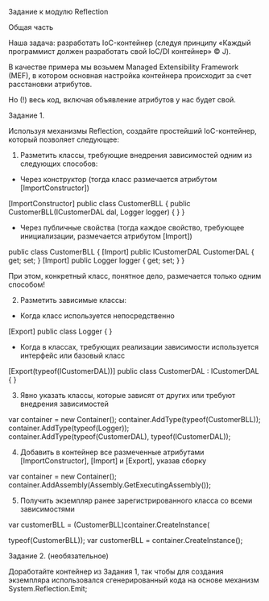 Задание к модулю Reflection

Общая часть

Наша задача: разработать IoC-контейнер (следуя принципу «Каждый программист должен разработать свой IoC/DI контейнер» © J).

В качестве примера мы возьмем Managed Extensibility Framework (MEF), в котором основная настройка контейнера происходит за счет расстановки атрибутов.

Но (!) весь код, включая объявление атрибутов у нас будет свой.

Задание 1.

Используя механизмы Reflection, создайте простейший IoC-контейнер, который позволяет следующее:

1. Разметить классы, требующие внедрения зависимостей одним из следующих способов:

- Через конструктор (тогда класс размечается атрибутом [ImportConstructor])

[ImportConstructor] public class CustomerBLL { public CustomerBLL(ICustomerDAL dal, Logger logger) { } }

- Через публичные свойства (тогда каждое свойство, требующее инициализации, размечается атрибутом [Import])

public class CustomerBLL { [Import] public ICustomerDAL CustomerDAL { get; set; } [Import] public Logger logger { get; set; } }

При этом, конкретный класс, понятное дело, размечается только одним способом!

2. Разметить зависимые классы:

- Когда класс используется непосредственно

[Export] public class Logger { }

- Когда в классах, требующих реализации зависимости используется интерфейс или базовый класс

[Export(typeof(ICustomerDAL))] public class CustomerDAL : ICustomerDAL { }

3. Явно указать классы, которые зависят от других или требуют внедрения зависимостей

var container = new Container(); container.AddType(typeof(CustomerBLL)); container.AddType(typeof(Logger)); container.AddType(typeof(CustomerDAL), typeof(ICustomerDAL));

4. Добавить в контейнер все размеченные атрибутами [ImportConstructor], [Import] и [Export], указав сборку

var container = new Container(); container.AddAssembly(Assembly.GetExecutingAssembly());

5. Получить экземпляр ранее зарегистрированного класса со всеми зависимостями

var customerBLL = (CustomerBLL)container.CreateInstance(

typeof(CustomerBLL)); var customerBLL = container.CreateInstance<CustomerBLL>();

Задание 2. (необязательное)

Доработайте контейнер из Задания 1, так чтобы для создания экземпляра использовался сгенерированный кода на основе механизм System.Reflection.Emit;
